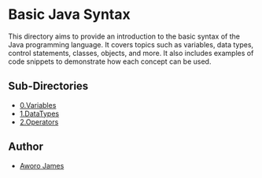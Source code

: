 # Basic Java Syntax

This directory aims to provide an introduction to the basic syntax of the Java programming language. It covers topics such as variables, data types, control statements, classes, objects, and more. It also includes examples of code snippets to demonstrate how each concept can be used.

## Sub-Directories

-   [0.Variables](https://github.com/jamesawo/java-mastery-refresher/tree/main/0.Basic-Java-Syntax/0.Variables)
-   [1.DataTypes](https://github.com/jamesawo/java-mastery-refresher/tree/main/0.Basic-Java-Syntax/1.Data-Types)
-   [2.Operators](https://github.com/jamesawo/java-mastery-refresher/tree/main/0.BasicJavaSyntax/2.Operators)

## Author

-   [Aworo James](https://github.com/jamesawo)
